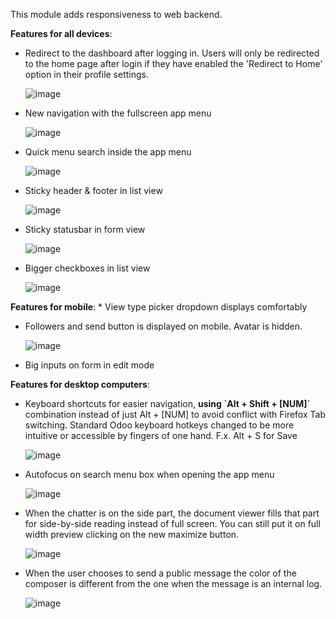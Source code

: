 This module adds responsiveness to web backend.

**Features for all devices**:

- Redirect to the dashboard after logging in.
Users will only be redirected to the home page after login
if they have enabled the 'Redirect to Home' option in
their profile settings.

  ![image](../static/img/redirecthome.gif)

- New navigation with the fullscreen app menu

  ![image](../static/img/appmenu.gif)

- Quick menu search inside the app menu

  ![image](../static/img/appsearch.gif)

- Sticky header & footer in list view

  ![image](../static/img/listview.gif)

- Sticky statusbar in form view

  ![image](../static/img/formview.gif)

- Bigger checkboxes in list view

  ![image](../static/img/listview.gif)

**Features for mobile**: \* View type picker dropdown displays
comfortably

- Followers and send button is displayed on mobile. Avatar is hidden.

  ![image](../static/img/chatter.png)

- Big inputs on form in edit mode

**Features for desktop computers**:

- Keyboard shortcuts for easier navigation, **using \`Alt + Shift +
  \[NUM\]\`** combination instead of just Alt + \[NUM\] to avoid
  conflict with Firefox Tab switching. Standard Odoo keyboard hotkeys
  changed to be more intuitive or accessible by fingers of one hand.
  F.x. Alt + S for Save

  ![image](../static/img/shortcuts.gif)

- Autofocus on search menu box when opening the app menu

  ![image](../static/img/appsearch.gif)

- When the chatter is on the side part, the document viewer fills that
  part for side-by-side reading instead of full screen. You can still
  put it on full width preview clicking on the new maximize button.

  ![image](../static/img/document_viewer.gif)

- When the user chooses to send a public message the color of the
  composer is different from the one when the message is an internal
  log.

  ![image](../static/img/chatter-colors.png)
